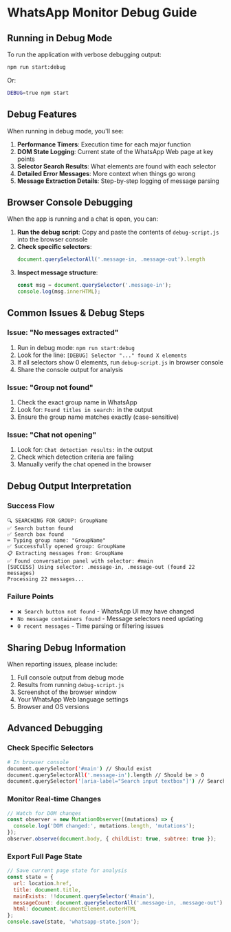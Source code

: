 # WhatsApp Monitor Debug Guide

## Running in Debug Mode

To run the application with verbose debugging output:

```bash
npm run start:debug
```

Or:

```bash
DEBUG=true npm start
```

## Debug Features

When running in debug mode, you'll see:

1. **Performance Timers**: Execution time for each major function
2. **DOM State Logging**: Current state of the WhatsApp Web page at key points
3. **Selector Search Results**: What elements are found with each selector
4. **Detailed Error Messages**: More context when things go wrong
5. **Message Extraction Details**: Step-by-step logging of message parsing

## Browser Console Debugging

When the app is running and a chat is open, you can:

1. **Run the debug script**: Copy and paste the contents of `debug-script.js` into the browser console
2. **Check specific selectors**: 
   ```javascript
   document.querySelectorAll('.message-in, .message-out').length
   ```
3. **Inspect message structure**:
   ```javascript
   const msg = document.querySelector('.message-in');
   console.log(msg.innerHTML);
   ```

## Common Issues & Debug Steps

### Issue: "No messages extracted"

1. Run in debug mode: `npm run start:debug`
2. Look for the line: `[DEBUG] Selector "..." found X elements`
3. If all selectors show 0 elements, run `debug-script.js` in browser console
4. Share the console output for analysis

### Issue: "Group not found"

1. Check the exact group name in WhatsApp
2. Look for: `Found titles in search:` in the output
3. Ensure the group name matches exactly (case-sensitive)

### Issue: "Chat not opening"

1. Look for: `Chat detection results:` in the output
2. Check which detection criteria are failing
3. Manually verify the chat opened in the browser

## Debug Output Interpretation

### Success Flow
```
🔍 SEARCHING FOR GROUP: GroupName
✅ Search button found
✅ Search box found
⌨️ Typing group name: "GroupName"
✅ Successfully opened group: GroupName
📋 Extracting messages from: GroupName
✅ Found conversation panel with selector: #main
[SUCCESS] Using selector: .message-in, .message-out (found 22 messages)
Processing 22 messages...
```

### Failure Points
- `❌ Search button not found` - WhatsApp UI may have changed
- `No message containers found` - Message selectors need updating
- `0 recent messages` - Time parsing or filtering issues

## Sharing Debug Information

When reporting issues, please include:

1. Full console output from debug mode
2. Results from running `debug-script.js` 
3. Screenshot of the browser window
4. Your WhatsApp Web language settings
5. Browser and OS versions

## Advanced Debugging

### Check Specific Selectors
```bash
# In browser console
document.querySelector('#main') // Should exist
document.querySelectorAll('.message-in').length // Should be > 0
document.querySelector('[aria-label="Search input textbox"]') // Search box
```

### Monitor Real-time Changes
```javascript
// Watch for DOM changes
const observer = new MutationObserver((mutations) => {
  console.log('DOM changed:', mutations.length, 'mutations');
});
observer.observe(document.body, { childList: true, subtree: true });
```

### Export Full Page State
```javascript
// Save current page state for analysis
const state = {
  url: location.href,
  title: document.title,
  mainExists: !!document.querySelector('#main'),
  messageCount: document.querySelectorAll('.message-in, .message-out').length,
  html: document.documentElement.outerHTML
};
console.save(state, 'whatsapp-state.json');
```